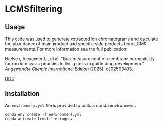 # LCMSfiltering

## Usage

This code was used to generate extracted ion chromatograms and calculate the abundance of main product and specific side products from LCMS measurements. For more information see the full publication:

Nielsen, Alexander L., et al. "Bulk measurement of membrane permeability for random cyclic peptides in living cells to guide drug development." _Angewandte Chemie International Edition_ (2025): e202500493.

[DOI: ](https://onlinelibrary.wiley.com/doi/full/10.1002/anie.202500493)

## Installation

An ```environment.yml``` file is provided to build a conda environment.

```
conda env create -f environment.yml
conda activate lcmsfilteringenv
```
